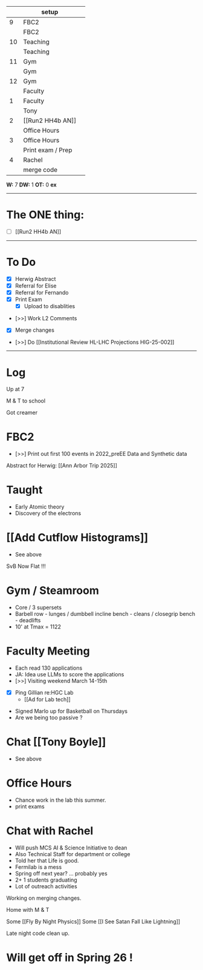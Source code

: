 
|     | setup             |     |
| --- | ----------------- | --- |
| 9   | FBC2              |     |
|     | FBC2              |     |
| 10  | Teaching          |     |
|     | Teaching          |     |
| 11  | Gym               |     |
|     | Gym               |     |
| 12  | Gym               |     |
|     | Faculty           |     |
| 1   | Faculty           |     |
|     | Tony              |     |
| 2   | [[Run2 HH4b AN]]  |     |
|     | Office Hours      |     |
| 3   | Office Hours      |     |
|     | Print exam / Prep |     |
| 4   | Rachel            |     |
|     | merge code        |     |

**W:** 7 
**DW:** 1
**OT:** 0 
**ex** 

---
# The ONE thing: 
- [ ] [[Run2 HH4b AN]]

---
# To Do

- [x] Herwig Abstract 
- [x] Referral for Elise
- [x] Referral for Fernando
- [x] Print Exam 
	- [x] Upload to disablities
- [>>] Work L2 Comments
- [x] Merge changes
- [>>] Do [[Institutional Review HL-LHC Projections HIG-25-002]]

---

# Log


Up at 7 

M & T to school 

Got creamer 


# FBC2
- [>>]  Print out first 100 events in 2022_preEE Data and Synthetic data

Abstract for Herwig:  [[Ann Arbor Trip 2025]]

# Taught 
- Early Atomic theory 
- Discovery of the electrons

# [[Add Cutflow Histograms]]
- See above

SvB Now Flat !!!

# Gym / Steamroom
- Core / 3 supersets
- Barbell row - lunges / dumbbell incline bench  - cleans / closegrip bench - deadlifts
- 10' at Tmax = 1122

# Faculty Meeting
- Each read 130 applications
- JA: Idea use LLMs to score the applications
- [>>] Visiting weekend March 14-15th
- [x] Ping Gillian re:HGC Lab
	- [[Ad for Lab tech]] 
- Signed Marlo up for Basketball on Thursdays
- Are we being too passive ?


# Chat [[Tony Boyle]]
- See above

# Office Hours
- Chance work in the lab this summer. 
- print exams

# Chat with Rachel
- Will push MCS AI & Science Initiative to dean
- Also Technical Staff for department or college 
- Told her that Life is good. 
- Fermilab is a mess
- Spring off next year? ... probably yes
- 2+ 1 students graduating
- Lot of outreach activities

Working on merging changes.

Home with M & T 

Some [[Fly By Night Physics]]
Some [[I See Satan Fall Like Lightning]]

Late night code clean up. 

# Will get off in Spring 26 !